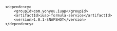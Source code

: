 	<dependency>
		<groupId>com.yonyou.iuap</groupId>
    	<artifactId>iuap-formula-service</artifactId>
    	<version>1.0.1-SNAPSHOT</version>
	</dependency>
